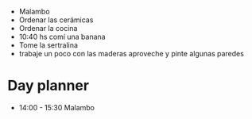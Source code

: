 - Malambo
- Ordenar las cerámicas 
- Ordenar la cocina 
- 10:40 hs comí una banana
- Tome la sertralina
- trabaje un poco con las maderas aproveche y pinte algunas paredes 
# Day planner

- 14:00 - 15:30 Malambo
